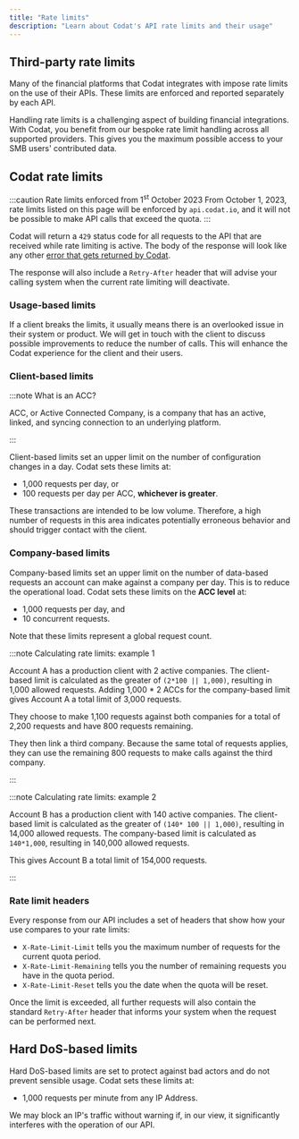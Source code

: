 ```yaml
---
title: "Rate limits"
description: "Learn about Codat's API rate limits and their usage"
---
```


## Third-party rate limits

Many of the financial platforms that Codat integrates with impose rate limits on the use of their APIs. These limits are enforced and reported separately by each API.

Handling rate limits is a challenging aspect of building financial integrations. With Codat, you benefit from our bespoke rate limit handling across all supported providers. This gives you the maximum possible access to your SMB users' contributed data.

## Codat rate limits

:::caution Rate limits enforced from 1<sup>st</sup> October 2023
From October 1, 2023, rate limits listed on this page will be enforced by `api.codat.io`, and it will not be possible to make API calls that exceed the quota.
:::

Codat will return a `429` status code for all requests to the API that are received while rate limiting is active. The body of the response will look like any other [error that gets returned by Codat](/using-the-api/errors).

The response will also include a `Retry-After` header that will advise your calling system when the current rate limiting will deactivate.

### Usage-based limits

If a client breaks the limits, it usually means there is an overlooked issue in their system or product. We will get in touch with the client to discuss possible improvements to reduce the number of calls. This will enhance the Codat experience for the client and their users. 

### Client-based limits

:::note What is an ACC?

ACC, or Active Connected Company, is a company that has an active, linked, and syncing connection to an underlying platform.

:::

Client-based limits set an upper limit on the number of configuration changes in a day. Codat sets these limits at: 

- 1,000 requests per day, or
- 100 requests per day per ACC, **whichever is greater**. 

These transactions are intended to be low volume. Therefore, a high number of requests in this area indicates potentially erroneous behavior and should trigger contact with the client. 

### Company-based limits

Company-based limits set an upper limit on the number of data-based requests an account can make against a company per day. This is to reduce the operational load. Codat sets these limits on the **ACC level** at: 

- 1,000 requests per day, and
- 10 concurrent requests.

Note that these limits represent a global request count.

:::note Calculating rate limits: example 1

Account A has a production client with 2 active companies. The client-based limit is calculated as the greater of `(2*100 || 1,000)`, resulting in 1,000 allowed requests. Adding 1,000 \* 2 ACCs for the company-based limit gives Account A a total limit of 3,000 requests. 

They choose to make 1,100 requests against both companies for a total of 2,200 requests and have 800 requests remaining. 

They then link a third company. Because the same total of requests applies, they can use the remaining 800 requests to make calls against the third company.

:::

:::note Calculating rate limits: example 2

Account B has a production client with 140 active companies. The client-based limit is calculated as the greater of `(140* 100 || 1,000)`, resulting in 14,000 allowed requests. The company-based limit is calculated as `140*1,000`, resulting in 140,000 allowed requests. 

This gives Account B a total limit of 154,000 requests.

:::

### Rate limit headers

Every response from our API includes a set of headers that show how your use compares to your rate limits: 
- `X-Rate-Limit-Limit` tells you the maximum number of requests for the current quota period.
- `X-Rate-Limit-Remaining` tells you the number of remaining requests you have in the quota period.
- `X-Rate-Limit-Reset` tells you the date when the quota will be reset.

Once the limit is exceeded, all further requests will also contain the standard `Retry-After` header that informs your system when the request can be performed next. 

## Hard DoS-based limits

Hard DoS-based limits are set to protect against bad actors and do not prevent sensible usage. Codat sets these limits at: 

- 1,000 requests per minute from any IP Address.

We may block an IP's traffic without warning if, in our view, it significantly interferes with the operation of our API.
